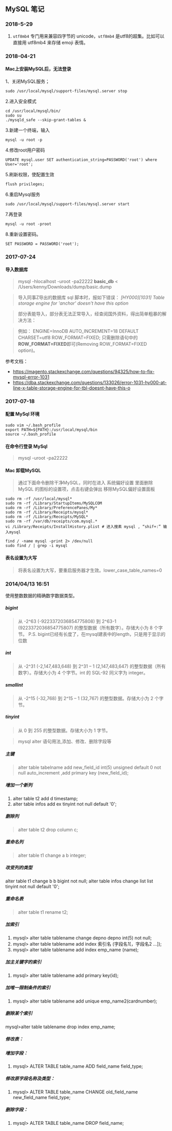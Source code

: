 ## MySQL 笔记

### 2018-5-29

1. `utf8mb4` 专门用来兼容四字节的 unicode，`utf8mb4` 是utf8的超集。比如可以直接用 utf8mb4 来存储 emoji 表情。

### 2018-04-21
#### Mac上安装MySQL后，无法登录
1、关闭MySQL服务；

`
sudo /usr/local/mysql/support-files/mysql.server stop
`

2.进入安全模式

```
cd /usr/local/mysql/bin/
sudo su
./mysqld_safe --skip-grant-tables &
```

3.新建一个终端，输入

```
mysql -u root -p
```

4.修改root用户密码

```
UPDATE mysql.user SET authentication_string=PASSWORD('root') where User='root';
```

5.刷新权限，使配置生效

```
flush privileges;
```

6.重启Mysql服务

```
sudo /usr/local/mysql/support-files/mysql.server start
```

7.再登录

```
mysql -u root -proot
```

8.重新设置密码。

```
SET PASSWORD = PASSWORD('root');
```

### 2017-07-24
#### 导入数据库
>mysql -hlocalhost -uroot -pa22222 **basic_db** < /Users/kenny/Downloads/dump/basic.dump

>导入同事Z导出的数据库 sql 脚本时，报如下错误：
_[HY000][1031] Table storage engine for 'anchor' doesn't have this option_

>部分表能导入，部分表无法正常导入，经查阅国外资料，得出简单粗暴的解决方法：

>例如： ENGINE=InnoDB AUTO_INCREMENT=18 DEFAULT CHARSET=utf8 ROW_FORMAT=FIXED; 只需删除语句中的**ROW_FORMAT=FIXED**即可(Removing ROW_FORMAT=FIXED option)。

参考文档：
* https://magento.stackexchange.com/questions/94325/how-to-fix-mysql-error-1031
* https://dba.stackexchange.com/questions/133026/error-1031-hy000-at-line-x-table-storage-engine-for-tbl-doesnt-have-this-o



### 2017-07-18
#### 配置 MySql 环境
```
sudo vim ~/.bash_profile
export PATH=${PATH}:/usr/local/mysql/bin
source ~/.bash_profile
```

#### 在命令行登录 MySql
>mysql -uroot -pa22222

#### Mac 卸载MySQL
>通过下面命令删除干净MySQL，同时在进入 系统偏好设置 里面删除 MySQL 的图标的设置项，点击右键会弹出 移除MySQL偏好设置面板

```
sudo rm -rf /usr/local/mysql*
sudo rm -rf /Library/StartupItems/MySQLCOM
sudo rm -rf /Library/PreferencePanes/My*
sudo rm -rf /Library/Receipts/mysql*
sudo rm -rf /Library/Receipts/MySQL*
sudo rm -rf /var/db/receipts/com.mysql.*
vi /Library/Receipts/InstallHistory.plist # 进入搜素 mysql , “shif+:” 输入mysql

find / -name mysql -print 2> /dev/null
sudo find / | grep -i mysql

```

#### 表名设置为大写
>将表名设置为大写，要重启服务器才生效。lower_case_table_names=0

### 2014/04/13 16:51
使用整数数据的精确数字数据类型。
##### bigint
>从 -2^63 (-9223372036854775808) 到 2^63-1 (9223372036854775807) 的整型数据（所有数字）。存储大小为 8 个字节。
P.S. bigint已经有长度了，在mysql建表中的length，只是用于显示的位数
##### int
>从 -2^31 (-2,147,483,648) 到 2^31 – 1 (2,147,483,647) 的整型数据（所有数字）。存储大小为 4 个字节。int 的 SQL-92 同义字为 integer。
##### smallint
>从 -2^15 (-32,768) 到 2^15 – 1 (32,767) 的整型数据。存储大小为 2 个字节。
##### tinyint
>从 0 到 255 的整型数据。存储大小为 1 字节。

>mysql alter 语句用法,添加、修改、删除字段等

##### 主键
>alter table tabelname add new_field_id int(5) unsigned default 0 not null auto_increment ,add primary key (new_field_id);

##### 增加一个新列
1. alter table t2 add d timestamp;
2. alter table infos add ex tinyint not null default '0';

##### 删除列
> alter table t2 drop column c;

##### 重命名列
> alter table t1 change a b integer;

##### 改变列的类型
alter table t1 change b b bigint not null;
alter table infos change list list tinyint not null default '0';

##### 重命名表
> alter table t1 rename t2;

##### 加索引
1. mysql> alter table tablename change depno depno int(5) not null;
2. mysql> alter table tablename add index 索引名 (字段名1[，字段名2 …]);
3. mysql> alter table tablename add index emp_name (name);

##### 加主关键字的索引
1. mysql> alter table tablename add primary key(id);

##### 加唯一限制条件的索引
1. mysql> alter table tablename add unique emp_name2(cardnumber);

##### 删除某个索引
mysql>alter table tablename drop index emp_name;

##### 修改表：
##### 增加字段：
1. mysql> ALTER TABLE table_name ADD field_name field_type;

##### 修改原字段名称及类型：
1. mysql> ALTER TABLE table_name CHANGE old_field_name new_field_name field_type;

##### 删除字段：
1. mysql> ALTER TABLE table_name DROP field_name; 
